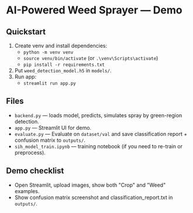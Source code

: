 # AI-Powered Weed Sprayer — Demo

## Quickstart
1. Create venv and install dependencies:
   - `python -m venv venv`
   - `source venv/bin/activate` (or `.\venv\Scripts\activate`)
   - `pip install -r requirements.txt`
2. Put `weed_detection_model.h5` in `models/`.
3. Run app:
   - `streamlit run app.py`

## Files
- `backend.py` — loads model, predicts, simulates spray by green-region detection.
- `app.py` — Streamlit UI for demo.
- `evaluate.py` — Evaluate on `dataset/val` and save classification report + confusion matrix to `outputs/`.
- `sih_model_train.ipynb` — training notebook (if you need to re-train or preprocess).

## Demo checklist
- Open Streamlit, upload images, show both "Crop" and "Weed" examples.
- Show confusion matrix screenshot and classification_report.txt in `outputs/`.
